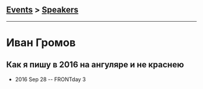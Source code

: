 ## [Events](../README.md) > [Speakers](../speakers.md)
---

# Иван Громов

## Как я пишу в 2016 на ангуляре и не краснею
- 2016 Sep 28 -- FRONTday 3    
